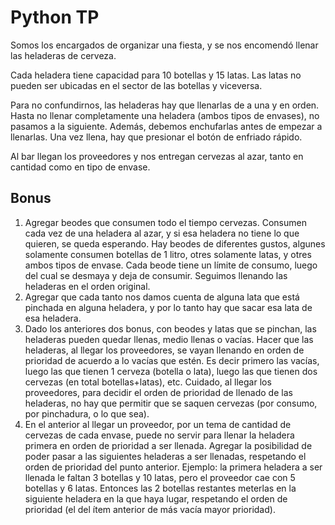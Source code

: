 # Python TP
Somos los encargados de organizar una fiesta, y se nos encomendó llenar las heladeras de cerveza.

Cada heladera tiene capacidad para 10 botellas  y 15 latas. Las latas no pueden ser
ubicadas en el sector de las botellas y viceversa.

Para no confundirnos, las heladeras hay que llenarlas de a una y en orden. Hasta no llenar completamente
una heladera (ambos tipos de envases), no pasamos a la siguiente. Además, debemos enchufarlas antes
de empezar a llenarlas. Una vez llena, hay que presionar el botón de enfriado rápido.

Al bar llegan los proveedores y nos entregan cervezas al azar, tanto en cantidad como en tipo de envase. 

## Bonus
1. Agregar beodes que consumen todo el tiempo cervezas. Consumen cada vez de una heladera al azar, y si esa heladera no tiene lo que quieren, se queda esperando. Hay beodes de diferentes gustos, algunes solamente consumen botellas de 1 litro, otres solamente latas, y otres ambos tipos de envase. 
Cada beode tiene un límite de consumo, luego del cual se desmaya y deja de consumir.
Seguimos llenando las heladeras en el orden original.
1. Agregar que cada tanto nos damos cuenta de alguna lata que está pinchada en alguna heladera, y por lo tanto hay que sacar esa lata de esa heladera.
1. Dado los anteriores dos bonus, con beodes y latas que se pinchan, las heladeras pueden quedar llenas, medio llenas o vacías. Hacer que las heladeras, al llegar los proveedores, se vayan llenando en orden de prioridad de acuerdo a lo vacías que estén. Es decir primero las vacías, luego las que tienen 1 cerveza (botella o lata), luego las que tienen dos cervezas (en total botellas+latas), etc.
Cuidado, al llegar los proveedores, para decidir el orden de prioridad de llenado de las heladeras, no hay que permitir que se saquen cervezas (por consumo, por pinchadura, o lo que sea).
1. En el anterior al llegar un proveedor, por un tema de cantidad de cervezas de cada envase, puede no servir para llenar la heladera primera en orden de prioridad a ser llenada. Agregar la posibilidad de poder pasar a las siguientes heladeras a ser llenadas, respetando el orden de prioridad del punto anterior.
Ejemplo: la primera heladera a ser llenada le faltan 3 botellas y 10 latas, pero el proveedor cae con 5 botellas y 6 latas. Entonces las 2 botellas restantes meterlas en la siguiente heladera en la que haya lugar, respetando el orden de prioridad (el del ítem anterior de más vacía mayor prioridad).
